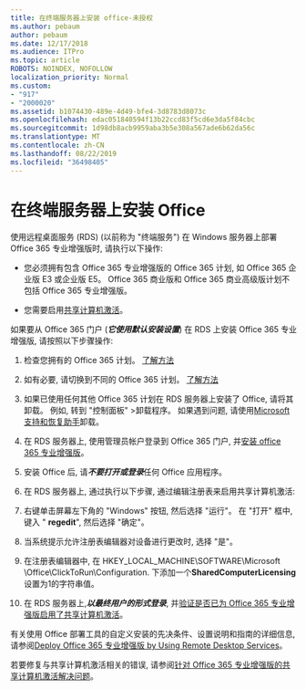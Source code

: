 ```yaml
---
title: 在终端服务器上安装 office-未授权
ms.author: pebaum
author: pebaum
ms.date: 12/17/2018
ms.audience: ITPro
ms.topic: article
ROBOTS: NOINDEX, NOFOLLOW
localization_priority: Normal
ms.custom:
- "917"
- "2000020"
ms.assetid: b1074430-489e-4d49-bfe4-3d8783d8073c
ms.openlocfilehash: edac051840594f13b22ccd83f5cd6e3da5f84cbc
ms.sourcegitcommit: 1d98db8acb9959aba3b5e308a567ade6b62da56c
ms.translationtype: MT
ms.contentlocale: zh-CN
ms.lasthandoff: 08/22/2019
ms.locfileid: "36498405"
---
```

# <a name="installing-office-on-a-terminal-server"></a>在终端服务器上安装 Office

使用远程桌面服务 (RDS) (以前称为 "终端服务") 在 Windows 服务器上部署 Office 365 专业增强版时, 请执行以下操作:
  
- 您必须拥有包含 Office 365 专业增强版的 Office 365 计划, 如 Office 365 企业版 E3 或企业版 E5。 Office 365 商业版和 Office 365 商业高级版计划不包括 Office 365 专业增强版。

- 您需要启用[共享计算机激活](https://docs.microsoft.com/DeployOffice/overview-of-shared-computer-activation-for-office-365-proplus)。

如果要从 Office 365 门户 (***它使用默认安装设置***) 在 RDS 上安装 Office 365 专业增强版, 请按照以下步骤操作:
  
1. 检查您拥有的 Office 365 计划。 [了解方法](https://docs.microsoft.com/office365/admin/admin-overview/what-subscription-do-i-have)

2. 如有必要, 请切换到不同的 Office 365 计划。 [了解方法](https://docs.microsoft.com/office365/admin/subscriptions-and-billing/switch-to-a-different-plan)

3. 如果已使用任何其他 Office 365 计划在 RDS 服务器上安装了 Office, 请将其卸载。 例如, 转到 "控制面板" \>卸载程序。 如果遇到问题, 请使用[Microsoft 支持和恢复助手](https://aka.ms/SARA-OfficeUninstall-Alchemy)卸载。

4. 在 RDS 服务器上, 使用管理员帐户登录到 Office 365 门户, 并[安装 office 365 专业增强版](https://portal.office.com/OLS/MySoftware.aspx)。

5. 安装 Office 后, 请***不要打开或登录***任何 Office 应用程序。

6. 在 RDS 服务器上, 通过执行以下步骤, 通过编辑注册表来启用共享计算机激活:

1. 右键单击屏幕左下角的 "Windows" 按钮, 然后选择 "运行"。 在 "打开" 框中, 键入 " **regedit**", 然后选择 "确定"。

2. 当系统提示允许注册表编辑器对设备进行更改时, 选择 "是"。

3. 在注册表编辑器中, 在 HKEY_LOCAL_MACHINE\SOFTWARE\Microsoft \Office\ClickToRun\Configuration. 下添加一个**SharedComputerLicensing**设置为1的字符串值。

7. 在 RDS 服务器上,***以最终用户的形式登录***, 并[验证是否已为 Office 365 专业增强版启用了共享计算机激活](https://docs.microsoft.com/DeployOffice/troubleshoot-issues-with-shared-computer-activation-for-office-365-proplus#verify-that-activation-for-office-365-proplus-succeeded)。

有关使用 Office 部署工具的自定义安装的先决条件、设置说明和指南的详细信息, 请参阅[Deploy Office 365 专业增强版 by Using Remote Desktop Services](https://docs.microsoft.com/DeployOffice/deploy-office-365-proplus-by-using-remote-desktop-services)。
  
若要修复与共享计算机激活相关的错误, 请参阅[针对 Office 365 专业增强版的共享计算机激活解决问题](https://docs.microsoft.com/DeployOffice/troubleshoot-issues-with-shared-computer-activation-for-office-365-proplus)。
  